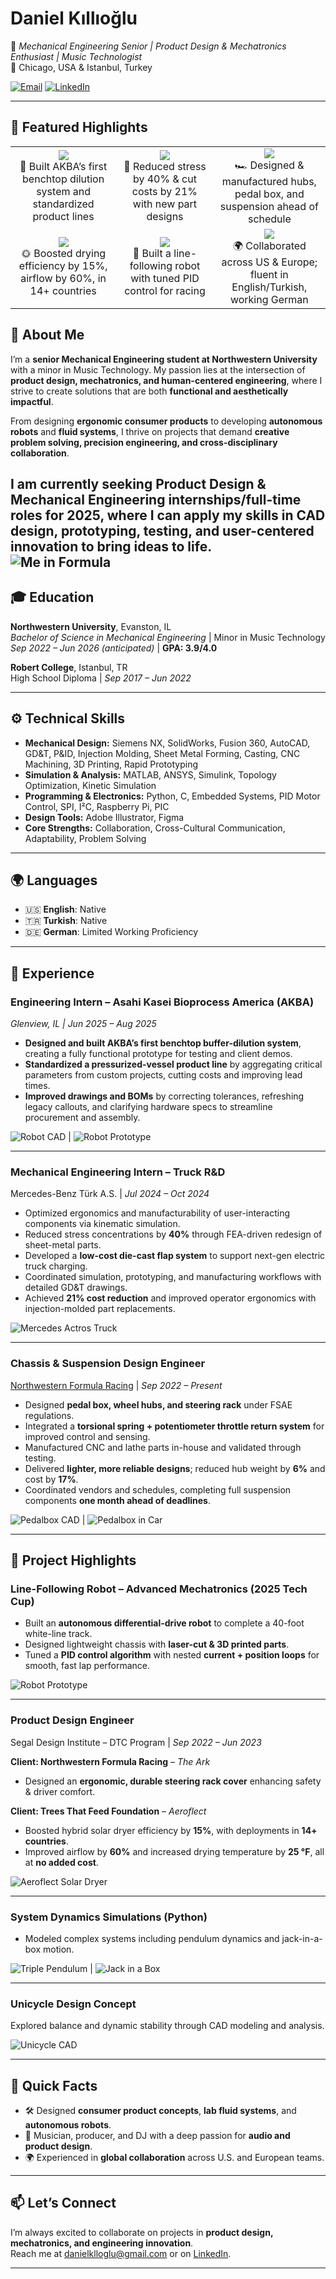 # Daniel Kıllıoğlu  
🚀 *Mechanical Engineering Senior | Product Design & Mechatronics Enthusiast | Music Technologist*  
📍 Chicago, USA & Istanbul, Turkey  

[![Email](https://img.shields.io/badge/Email-danielklloglu%40gmail.com-red?style=flat-square&logo=gmail)](mailto:danielklloglu@gmail.com)
[![LinkedIn](https://img.shields.io/badge/LinkedIn-Profile-blue?style=flat-square&logo=linkedin)](https://www.linkedin.com/in/danielkillioglu/)

---

## 🌟 Featured Highlights  

<table>
  <tr>
    <td align="center" width="200">
      <img src="https://img.shields.io/badge/Asahi%20Kasei-Bioprocess-orange?style=for-the-badge&logo=beaker&logoColor=white" /><br>
      🧪 Built AKBA’s first benchtop dilution system and standardized product lines
    </td>
    <td align="center" width="200">
      <img src="https://img.shields.io/badge/Mercedes--Benz-Truck%20R%26D-black?style=for-the-badge&logo=mercedes&logoColor=white" /><br>
      🚛 Reduced stress by 40% & cut costs by 21% with new part designs
    </td>
    <td align="center" width="200">
      <img src="https://img.shields.io/badge/Formula%20SAE-Northwestern-purple?style=for-the-badge&logo=fastapi&logoColor=white" /><br>
      🏎️ Designed & manufactured hubs, pedal box, and suspension ahead of schedule
    </td>
  </tr>
  <tr>
    <td align="center" width="200">
      <img src="https://img.shields.io/badge/Trees%20That%20Feed-Solar%20Dryer-green?style=for-the-badge&logo=leaflet&logoColor=white" /><br>
      🌞 Boosted drying efficiency by 15%, airflow by 60%, in 14+ countries
    </td>
    <td align="center" width="200">
      <img src="https://img.shields.io/badge/Advanced%20Mechatronics-Tech%20Cup-blueviolet?style=for-the-badge&logo=robotframework&logoColor=white" /><br>
      🤖 Built a line-following robot with tuned PID control for racing
    </td>
    <td align="center" width="200">
      <img src="https://img.shields.io/badge/Global-Experience-teal?style=for-the-badge&logo=world&logoColor=white" /><br>
      🌍 Collaborated across US & Europe; fluent in English/Turkish, working German
    </td>
  </tr>
</table>

## 👋 About Me  

I’m a **senior Mechanical Engineering student at Northwestern University** with a minor in Music Technology. My passion lies at the intersection of **product design, mechatronics, and human-centered engineering**, where I strive to create solutions that are both **functional and aesthetically impactful**.  

From designing **ergonomic consumer products** to developing **autonomous robots** and **fluid systems**, I thrive on projects that demand **creative problem solving, precision engineering, and cross-disciplinary collaboration**.  

I am currently seeking **Product Design & Mechanical Engineering internships/full-time roles for 2025**, where I can apply my skills in **CAD design, prototyping, testing, and user-centered innovation** to bring ideas to life.  
![Me in Formula](./assets/MeNFR24.png) 
---

## 🎓 Education  

**Northwestern University**, Evanston, IL  
*Bachelor of Science in Mechanical Engineering* | Minor in Music Technology  
*Sep 2022 – Jun 2026 (anticipated)* | **GPA: 3.9/4.0**  

**Robert College**, Istanbul, TR  
High School Diploma | *Sep 2017 – Jun 2022*  

---

## ⚙️ Technical Skills  

- **Mechanical Design:** Siemens NX, SolidWorks, Fusion 360, AutoCAD, GD&T, P&ID, Injection Molding, Sheet Metal Forming, Casting, CNC Machining, 3D Printing, Rapid Prototyping  
- **Simulation & Analysis:** MATLAB, ANSYS, Simulink, Topology Optimization, Kinetic Simulation  
- **Programming & Electronics:** Python, C, Embedded Systems, PID Motor Control, SPI, I²C, Raspberry Pi, PIC  
- **Design Tools:** Adobe Illustrator, Figma  
- **Core Strengths:** Collaboration, Cross-Cultural Communication, Adaptability, Problem Solving  

---

## 🌍 Languages  

- 🇺🇸 **English**: Native  
- 🇹🇷 **Turkish**: Native  
- 🇩🇪 **German**: Limited Working Proficiency  

---

## 💼 Experience  

### **Engineering Intern – Asahi Kasei Bioprocess America (AKBA)**  
*Glenview, IL | Jun 2025 – Aug 2025*  
- **Designed and built AKBA’s first benchtop buffer-dilution system**, creating a fully functional prototype for testing and client demos.  
- **Standardized a pressurized-vessel product line** by aggregating critical parameters from custom projects, cutting costs and improving lead times.  
- **Improved drawings and BOMs** by correcting tolerances, refreshing legacy callouts, and clarifying hardware specs to streamline procurement and assembly.

![Robot CAD](./assets/asahi1.jpeg) | ![Robot Prototype](./assets/asahi2.jpeg)  

---

### **Mechanical Engineering Intern – Truck R&D**  
Mercedes-Benz Türk A.S. | *Jul 2024 – Oct 2024*  
- Optimized ergonomics and manufacturability of user-interacting components via kinematic simulation.  
- Reduced stress concentrations by **40%** through FEA-driven redesign of sheet-metal parts.  
- Developed a **low-cost die-cast flap system** to support next-gen electric truck charging.  
- Coordinated simulation, prototyping, and manufacturing workflows with detailed GD&T drawings.  
- Achieved **21% cost reduction** and improved operator ergonomics with injection-molded part replacements.  

![Mercedes Actros Truck](./assets/MercTruck.png)  

---

### **Chassis & Suspension Design Engineer**  
[Northwestern Formula Racing](https://northwesternformularacing.com/) | *Sep 2022 – Present*  
- Designed **pedal box, wheel hubs, and steering rack** under FSAE regulations.  
- Integrated a **torsional spring + potentiometer throttle return system** for improved control and sensing.  
- Manufactured CNC and lathe parts in-house and validated through testing.  
- Delivered **lighter, more reliable designs**; reduced hub weight by **6%** and cost by **17%**.  
- Coordinated vendors and schedules, completing full suspension components **one month ahead of deadlines**.  

![Pedalbox CAD](./assets/newpedalbox.png) | ![Pedalbox in Car](./assets/realpedalbox.png)  

---

## 🚦 Project Highlights  

### **Line-Following Robot – Advanced Mechatronics (2025 Tech Cup)**  
- Built an **autonomous differential-drive robot** to complete a 40-foot white-line track.  
- Designed lightweight chassis with **laser-cut & 3D printed parts**.  
- Tuned a **PID control algorithm** with nested **current + position loops** for smooth, fast lap performance.  

![Robot Prototype](./assets/IMG_4959.jpeg)  

---

### **Product Design Engineer**  
Segal Design Institute – DTC Program | *Sep 2022 – Jun 2023*  

**Client: Northwestern Formula Racing** – *The Ark*  
- Designed an **ergonomic, durable steering rack cover** enhancing safety & driver comfort.  

**Client: Trees That Feed Foundation** – *Aeroflect*  
- Boosted hybrid solar dryer efficiency by **15%**, with deployments in **14+ countries**.  
- Improved airflow by **60%** and increased drying temperature by **25 °F**, all at **no added cost**.  

![Aeroflect Solar Dryer](./assets/treesthatfeed.png)  

---

### **System Dynamics Simulations (Python)**  
- Modeled complex systems including pendulum dynamics and jack-in-a-box motion.  

![Triple Pendulum](./assets/TriplePendulum.gif) | ![Jack in a Box](./assets/jackinabox.gif)  

---

### **Unicycle Design Concept**  
Explored balance and dynamic stability through CAD modeling and analysis.  

![Unicycle CAD](./assets/Unicycle.png)  

---

## 📌 Quick Facts  

- 🛠️ Designed **consumer product concepts**, **lab fluid systems**, and **autonomous robots**.  
- 🎵 Musician, producer, and DJ with a deep passion for **audio and product design**.  
- 🌍 Experienced in **global collaboration** across U.S. and European teams.  

---

## 📫 Let’s Connect  

I’m always excited to collaborate on projects in **product design, mechatronics, and engineering innovation**.  
Reach me at [danielklloglu@gmail.com](mailto:danielklloglu@gmail.com) or on [LinkedIn](https://www.linkedin.com/in/danielkillioglu/).  

---
